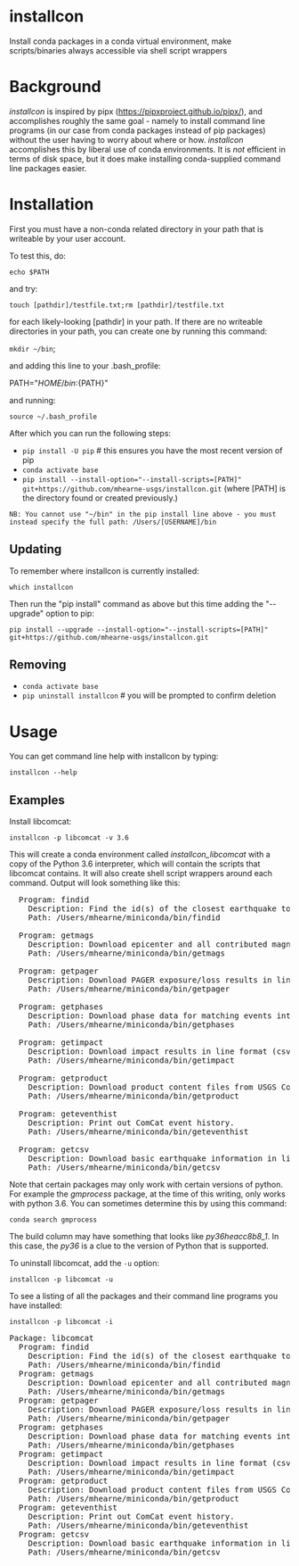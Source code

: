 # installcon
Install conda packages in a conda virtual environment, make scripts/binaries always accessible via shell script wrappers

# Background

*installcon* is inspired by pipx (https://pipxproject.github.io/pipx/), and accomplishes roughly
the same goal - namely to install command line programs (in our case from conda packages instead of pip packages) without the user having to worry about where or how. *installcon* accomplishes this by liberal use of conda environments. It is *not* efficient in terms of disk space, but it does make installing conda-supplied command line packages easier.

# Installation

First you must have a non-conda related directory in your path that is writeable by your user account.

To test this, do:

`echo $PATH`

and try:

`touch [pathdir]/testfile.txt;rm [pathdir]/testfile.txt`

for each likely-looking [pathdir] in your path. If there are no writeable directories in your path, 
you can create one by running this command:

`mkdir ~/bin`;

and adding this line to your .bash_profile:

PATH="$HOME/bin:${PATH}"

and running:

`source ~/.bash_profile`

After which you can run the following steps:
 - `pip install -U pip` # this ensures you have the most recent version of pip
 - `conda activate base`
 - `pip install --install-option="--install-scripts=[PATH]" git+https://github.com/mhearne-usgs/installcon.git` (where [PATH] is the directory found or created previously.)


 `NB: You cannot use "~/bin" in the pip install line above - you must instead specify the full path:
 /Users/[USERNAME]/bin
 `

 ## Updating

 To remember where installcon is currently installed:

 `which installcon`

 Then run the "pip install" command as above but this time adding the "--upgrade" option to pip:

 `pip install --upgrade --install-option="--install-scripts=[PATH]" git+https://github.com/mhearne-usgs/installcon.git`

## Removing

 - `conda activate base`
 - `pip uninstall installcon` # you will be prompted to confirm deletion

 # Usage

 You can get command line help with installcon by typing:

 `installcon --help`

 ## Examples
 
 Install libcomcat:

 `installcon -p libcomcat -v 3.6`

 This will create a conda environment called *installcon_libcomcat* with a copy of the Python 3.6 interpreter, which will contain the scripts that libcomcat contains. It will also create shell script wrappers around each command. Output will look something like this:

<pre>
  Program: findid
    Description: Find the id(s) of the closest earthquake to input parameters.
    Path: /Users/mhearne/miniconda/bin/findid

  Program: getmags
    Description: Download epicenter and all contributed magnitudes in line format (csv, tab, etc.).
    Path: /Users/mhearne/miniconda/bin/getmags

  Program: getpager
    Description: Download PAGER exposure/loss results in line format (csv, tab, etc.).
    Path: /Users/mhearne/miniconda/bin/getpager

  Program: getphases
    Description: Download phase data for matching events into CSV or Excel format.
    Path: /Users/mhearne/miniconda/bin/getphases

  Program: getimpact
    Description: Download impact results in line format (csv, tab, etc.).
    Path: /Users/mhearne/miniconda/bin/getimpact

  Program: getproduct
    Description: Download product content files from USGS ComCat.
    Path: /Users/mhearne/miniconda/bin/getproduct

  Program: geteventhist
    Description: Print out ComCat event history.
    Path: /Users/mhearne/miniconda/bin/geteventhist

  Program: getcsv
    Description: Download basic earthquake information in line format (csv, tab, etc.).
    Path: /Users/mhearne/miniconda/bin/getcsv
</pre>

Note that certain packages may only work with certain versions of python. For example the *gmprocess* package, at the time of this writing, only works with python 3.6. You can sometimes determine this by using this command:

`conda search gmprocess`

The build column may have something that looks like *py36heacc8b8_1*. In this case, the *py36* is a clue to the version of Python that is supported.

To uninstall libcomcat, add the `-u` option:

`installcon -p libcomcat -u`

To see a listing of all the packages and their command line programs you have installed:

`installcon -p libcomcat -i`

<pre>
Package: libcomcat
  Program: findid
    Description: Find the id(s) of the closest earthquake to input parameters.
    Path: /Users/mhearne/miniconda/bin/findid
  Program: getmags
    Description: Download epicenter and all contributed magnitudes in line format (csv, tab, etc.).
    Path: /Users/mhearne/miniconda/bin/getmags
  Program: getpager
    Description: Download PAGER exposure/loss results in line format (csv, tab, etc.).
    Path: /Users/mhearne/miniconda/bin/getpager
  Program: getphases
    Description: Download phase data for matching events into CSV or Excel format.
    Path: /Users/mhearne/miniconda/bin/getphases
  Program: getimpact
    Description: Download impact results in line format (csv, tab, etc.).
    Path: /Users/mhearne/miniconda/bin/getimpact
  Program: getproduct
    Description: Download product content files from USGS ComCat.
    Path: /Users/mhearne/miniconda/bin/getproduct
  Program: geteventhist
    Description: Print out ComCat event history.
    Path: /Users/mhearne/miniconda/bin/geteventhist
  Program: getcsv
    Description: Download basic earthquake information in line format (csv, tab, etc.).
    Path: /Users/mhearne/miniconda/bin/getcsv
</pre>